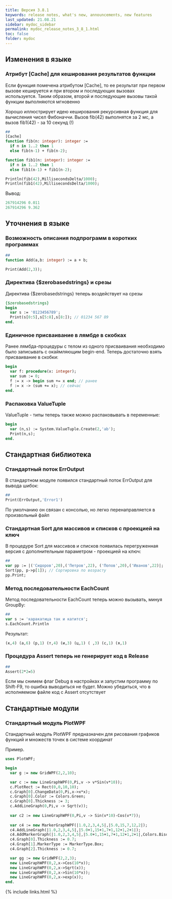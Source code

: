 ```yaml
---
title: Версия 3.8.1
keywords: release notes, what's new, announcements, new features
last_updated: 21.08.21
sidebar: mydoc_sidebar
permalink: mydoc_release_notes_3_8_1.html
toс: false
folder: mydoc
---
```


## Изменения в языке

### Атрибут [Cache] для кеширования результатов функции
Если функция помечена атрибутом [Cache], то ее результат при первом вызове кешируется и при втором и последующих вызовах используется. Таким образом, второй и последующие вызовы такой функции выполняются мгновенно 

Хорошо иллюстрирует идею кеширования рекурсивная функция для вычисления чисел Фибоначчи. Вызов fib(42) выполнятся за 2 мс, а вызов fib1(42) - за 10 секунд (!)  

```pascal
##
[Cache]
function fib(n: integer): integer := 
  if n in 1..2 then 1 
  else fib(n-1) + fib(n-2);

function fib1(n: integer): integer := 
  if n in 1..2 then 1 
  else fib1(n-1) + fib1(n-2);

Println(fib(42),MillisecondsDelta/1000);
Println(fib1(42),MillisecondsDelta/1000);
```
Вывод:
```pascal
267914296 0.011 
267914296 9.362 
```



## Уточнения в языке

### Возможность описания подпрограмм в коротких программах 
```pascal
##
function Add(a,b: integer) := a + b;

Print(Add(2,3));
```

### Директива {$zerobasedstrings} и срезы
Директива {$zerobasedstrings} теперь воздействует на срезы
```pascal
{$zerobasedstrings}
begin
  var s := '0123456789';
  Print(s[0:5],s[5:8],s[8:]); // 01234 567 89
end.
```
### Единичное присваивание в лямбде в скобках

Ранее лямбда-процедуры с телом из одного присваивания необходимо было записывать с окаймляющим begin-end. Теперь достаточно взять присваивание в скобки:

```pascal
begin
  var f: procedure(x: integer);
  var sum := 0;
  f := x -> begin sum += x end; // ранее
  f := x -> (sum += x); // сейчас
end.  
```

### Распаковка ValueTuple
ValueTuple - типы теперь также можно распаковывать в переменные:
```pascal
begin
  var (n,s) := System.ValueTuple.Create(2,'ab');
  Print(n,s);
end. 
```

## Стандартная библиотека

### Cтандартный поток ErrOutput
В стандартном модуле появился стандартный поток ErrOutput для вывода шибок:

```pascal
##
Print(ErrOutput,'Error1')
```

По умолчанию он связан с консолью, но легко перенаправляется в произвольный файл

### Cтандартная Sort для массивов и списков с проекцией на ключ

В процедуре Sort для массивов и списков появилась перегруженная версия с дополнительным параметром - проекцией на ключ:

```pascal
##
var pp := |('Сидоров',20),('Петров',22), ('Попов',20),('Иванов',22)|;
Sort(pp, p->p[1]); // Сортировка по возрасту
pp.Print;
```

### Метод последовательности EachCount
Метод последовательности EachCount теперь можно вызывать, минуя GroupBy:
```pascal
##
var s := 'каракатица так и катится';
s.EachCount.Println
```
Результат:
```pascal
(к,4) (а,6) (р,1) (т,4) (и,3) (ц,1) ( ,3) (с,1) (я,1)
```

### Процедура Assert теперь не генерирует код в Release
```pascal
##
Assert(2*2=5)
```
Если мы снимем флаг Debug в настройках и запустим программу по Shift-F9, то ошибка выводиться не будет.
Можно убедиться, что в исполняемом файле код с Assert отсутствует

## Стандартные модули

### Стандартный модуль PlotWPF
Стандартный модуль PlotWPF предназначен для рисования графиков функций и множеств точек в системе координат

Пример. 
```pascal
uses PlotWPF;

begin
  var g := new GridWPF(2,2,10);

  var c := new LineGraphWPF(0,Pi,v -> v*Sin(v*10));
  c.PlotRect := Rect(0,0,10,10);
  c.Graph[0].ChangeData(0,Pi,x->x*x);
  c.Graph[0].Color := Colors.Green;
  c.Graph[0].Thickness := 3;
  c.AddLineGraph(0,Pi,v -> Sqrt(v));
  
  var c2 := new LineGraphWPF(0,Pi,v -> Sin(v*10)-Cos(v*7));
  
  var c4 := new MarkerGraphWPF(|1.0,2,3,4,5|,|5.0,15,7,12,2|);
  c4.AddLineGraph(|1.0,2,3,4,5|,|5.0+1,15+1,7+1,12+1,2+1|);
  c4.AddMarkerGraph(|1.0,2,3,4,5|,|5.0+1,15+1,7+1,12+1,2+1|,Colors.Bisque,MarkerType.Diamond,8);
  c4.Graph[0].Thickness := 0.7;
  c4.Graph[1].MarkerType := MarkerType.Box;
  c4.Graph[2].Thickness := 0.7;

  var gg := new GridWPF(2,2,3);
  new LineGraphWPF(0,2,x->Cos(10*x));
  new LineGraphWPF(0,2,x->Sqrt(x));
  new LineGraphWPF(0,2,x->Sin(10*x));
  new LineGraphWPF(0,2,x->exp(x));
end.
```





{% include links.html %}

